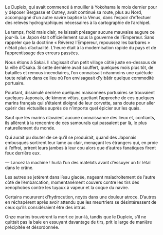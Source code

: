 Le Dupleix, qui avait commencé à mouiller à Yokohama le mois dernier pour y
déposer Bergasse et Outrey, avait continué sa route, plus au Nord, accompagné
d’un autre navire baptisé la Vénus, dans l’espoir d’effectuer des relevés
hydrographiques nécessaires à la cartographie de l’archipel.

Le temps, froid mais clair, ne laissait présager aucune mauvaise augure ce
jour-là. Le Japon était officiellement sous la gouverne de l’Empereur. Sans
rappeler que la doctrine « Révérez l’Empereur, repoussez les barbares » n’était
plus d’actualité. L’heure était à la modernisation rapide du pays et de
l’apprentissage des erreurs passées.

Nous étions à Sakai. Il s’agissait d’un petit village côtié juste en-dessous
de la ville d’Õsaka. Si cette dernière avait souffert, quelques mois plus tôt,
de batailles et remous incendiaires, l’on connaissait néanmoins une quiétude
toute relative dans ce lieu où l’on envisageait d’y bâtir quelque commodité
portuaire.

Pourtant, dissimulé derrière quelques maisonnées portuaires se trouvaient
quelques Japonais, de kimono vêtus, guettant l’approche de ces quelques marins
français qui s’étaient éloigné de leur corvette, sans doute pour aller quérir
des victuailles auprès de n’importe quel épicier sur les quais.

Sauf que les marins n’avaient aucune connaissance des lieux et, confiants,
ils allèrent à la rencontre de ces samouraïs qui passaient par là, le plus
naturellement du monde.

Qui aurait pu douter de ce qu’il se produirait, quand des Japonais embusqués
sortirent leur lame au clair, menaçant les étrangers qui, en proie à l’effroi,
prirent leurs jambes à leur cou alors que d’autres fanatiques firent feux
derrière eux.

— Lancez la machine ! hurla l’un des matelots avant d’essuyer un tir létal
dans le crâne.

Les autres se jetèrent dans l’eau glacée, nageant maladroitement de l’autre
côté de l’embarcation, momentanément couvers contre les tirs des xenophobes
contre les tuyaux à vapeur et la coque du navire.

Certains moururent d’hydrocution, noyés dans une douleur atroce. D’autres
en réchapèrent après avoir attendu que les meurtriers se désintéressent de ceux
qu’ils considéraient être des intrus.

Onze marins trouvèrent la mort ce jour-là, tandis que le Dupleix, s’il ne
quittait pas la baie en essuyant davantage de tirs, prit le large de manière
précipitée et désordonnée.
